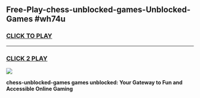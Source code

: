 
## Free-Play-chess-unblocked-games-Unblocked-Games #wh74u
<h3>
<a href="https://news.freeplayer.one?title=chess-unblocked-games&ref=8M">CLICK TO PLAY</a></h3>
<hr>

<h3>
<a href="https://news.freeplayer.one?title=chess-unblocked-games&ref=8M">CLICK 2 PLAY</a>
  
</h3>

<a href="https://news.freeplayer.one?title=chess-unblocked-games&ref=8M"><img src="https://clearcache.store/games.png"></a>


**chess-unblocked-games games unblocked: Your Gateway to Fun and Accessible Online Gaming**

